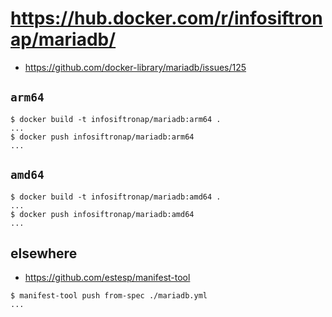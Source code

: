 # https://hub.docker.com/r/infosiftronap/mariadb/

- https://github.com/docker-library/mariadb/issues/125

## `arm64`

```console
$ docker build -t infosiftronap/mariadb:arm64 .
...
$ docker push infosiftronap/mariadb:arm64
...
```

## `amd64`

```console
$ docker build -t infosiftronap/mariadb:amd64 .
...
$ docker push infosiftronap/mariadb:amd64
...
```

## elsewhere

- https://github.com/estesp/manifest-tool

```console
$ manifest-tool push from-spec ./mariadb.yml
...
```
